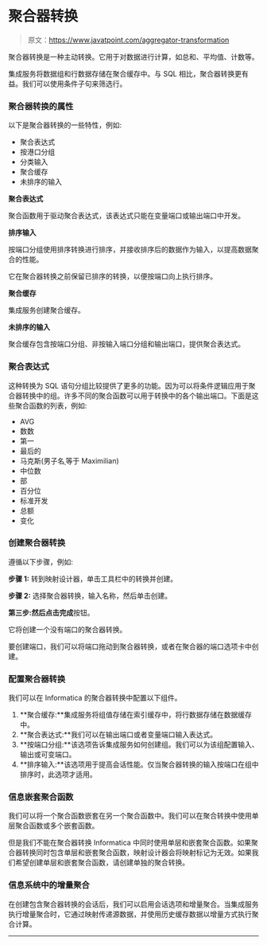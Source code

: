 # 聚合器转换

> 原文：<https://www.javatpoint.com/aggregator-transformation>

聚合器转换是一种主动转换。它用于对数据进行计算，如总和、平均值、计数等。

集成服务将数据组和行数据存储在聚合缓存中。与 SQL 相比，聚合器转换更有益。我们可以使用条件子句来筛选行。

### 聚合器转换的属性

以下是聚合器转换的一些特性，例如:

*   聚合表达式
*   按港口分组
*   分类输入
*   聚合缓存
*   未排序的输入

**聚合表达式**

聚合函数用于驱动聚合表达式，该表达式只能在变量端口或输出端口中开发。

**排序输入**

按端口分组使用排序转换进行排序，并接收排序后的数据作为输入，以提高数据聚合的性能。

它在聚合器转换之前保留已排序的转换，以便按端口向上执行排序。

**聚合缓存**

集成服务创建聚合缓存。

**未排序的输入**

聚合缓存包含按端口分组、非按输入端口分组和输出端口，提供聚合表达式。

### 聚合表达式

这种转换为 SQL 语句分组比较提供了更多的功能。因为可以将条件逻辑应用于聚合器转换中的组。许多不同的聚合函数可以用于转换中的各个输出端口。下面是这些聚合函数的列表，例如:

*   AVG
*   数数
*   第一
*   最后的
*   马克斯(男子名ˌ等于 Maximilian)
*   中位数
*   部
*   百分位
*   标准开发
*   总额
*   变化

### 创建聚合器转换

遵循以下步骤，例如:

**步骤 1:** 转到映射设计器，单击工具栏中的转换并创建。

**步骤 2:** 选择聚合器转换，输入名称，然后单击创建。

**第三步:**然后点击**完成**按钮。

它将创建一个没有端口的聚合器转换。

要创建端口，我们可以将端口拖动到聚合器转换，或者在聚合器的端口选项卡中创建。

### 配置聚合器转换

我们可以在 Informatica 的聚合器转换中配置以下组件。

1.  **聚合缓存:**集成服务将组值存储在索引缓存中，将行数据存储在数据缓存中。
2.  **聚合表达式:**我们可以在输出端口或者变量端口输入表达式。
3.  **按端口分组:**该选项告诉集成服务如何创建组。我们可以为该组配置输入、输出或可变端口。
4.  **排序输入:**该选项用于提高会话性能。仅当聚合器转换的输入按端口在组中排序时，此选项才适用。

### 信息嵌套聚合函数

我们可以将一个聚合函数嵌套在另一个聚合函数中。我们可以在聚合转换中使用单层聚合函数或多个嵌套函数。

但是我们不能在聚合器转换 Informatica 中同时使用单层和嵌套聚合函数。如果聚合器转换同时包含单层和嵌套聚合函数，映射设计器会将映射标记为无效。如果我们希望创建单层和嵌套聚合函数，请创建单独的聚合转换。

### 信息系统中的增量聚合

在创建包含聚合器转换的会话后，我们可以启用会话选项和增量聚合。当集成服务执行增量聚合时，它通过映射传递源数据，并使用历史缓存数据以增量方式执行聚合计算。

* * *